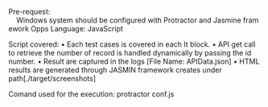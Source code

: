 Pre-request:
    Windows system should be configured with Protractor and Jasmine framework
Opps Language: JavaScript

Script covered: 
	• Each test cases is covered in each It block.
	• API get call to retrieve the number of record is handled dynamically by passing the id number.
	• Result are captured in the logs [File Name: APIData.json]
	• HTML results are generated through JASMIN framework creates under path[./target/screenshots]
 
 Comand used for the execution: protractor conf.js